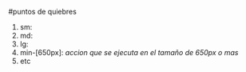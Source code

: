 #puntos de quiebres
1. sm:
2. md:
3. lg:
4. min-[650px]: *accion que se ejecuta en el tamaño de 650px o mas*
5. etc